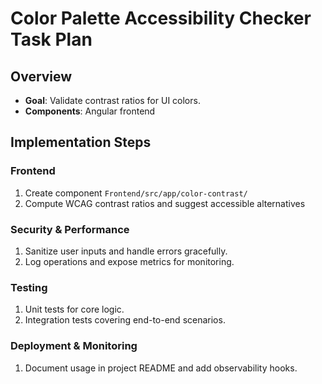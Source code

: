 # Color Palette Accessibility Checker Task Plan
## Overview
- **Goal**: Validate contrast ratios for UI colors.
- **Components**: Angular frontend

## Implementation Steps
### Frontend
1. Create component `Frontend/src/app/color-contrast/`
1. Compute WCAG contrast ratios and suggest accessible alternatives

### Security & Performance
1. Sanitize user inputs and handle errors gracefully.
2. Log operations and expose metrics for monitoring.

### Testing
1. Unit tests for core logic.
2. Integration tests covering end-to-end scenarios.

### Deployment & Monitoring
1. Document usage in project README and add observability hooks.
